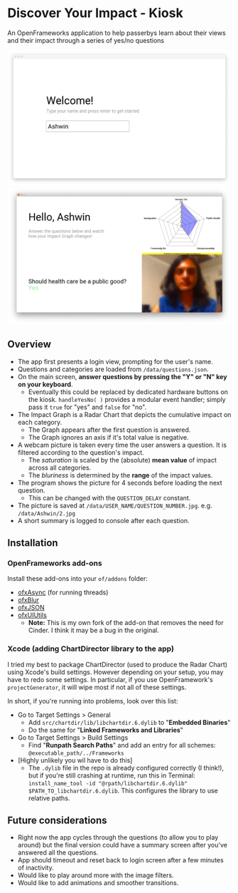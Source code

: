# Discover Your Impact - Kiosk
An OpenFrameworks application to help passerbys learn about their views and their impact through a series of yes/no questions

![login screen](./screenshots/login.png)
![main screen](./screenshots/main_screen.png)

## Overview
- The app first presents a login view, prompting for the user's name.
- Questions and categories are loaded from `/data/questions.json`.
- On the main screen, **answer questions by pressing the "Y" or "N" key on your keyboard**.
  - Eventually this could be replaced by dedicated hardware buttons on the kiosk. `handleYesNo( )` provides a modular event handler; simply pass it `true` for "yes" and `false` for "no".
- The Impact Graph is a Radar Chart that depicts the cumulative impact on each category.
  - The Graph appears after the first question is answered.
  - The Graph ignores an axis if it's total value is negative.
- A webcam picture is taken every time the user answers a question. It is filtered according to the question's impact.
  - The *saturation* is scaled by the (absolute) **mean value** of impact across all categories.
  - The *bluriness* is determined by the **range** of the impact values.
- The program shows the picture for 4 seconds before loading the next question.
  - This can be changed with the `QUESTION_DELAY` constant.
- The picture is saved at `/data/USER_NAME/QUESTION_NUMBER.jpg`. e.g. `/data/Ashwin/2.jpg`
- A short summary is logged to console after each question.

## Installation

### OpenFrameworks add-ons
Install these add-ons into your `of/addons` folder:
- [ofxAsync](https://github.com/funatsufumiya/ofxAsync) (for running threads)
- [ofxBlur](https://github.com/kylemcdonald/ofxBlur)
- [ofxJSON](https://github.com/jeffcrouse/ofxJSON)
- [ofxUIUtils](https://github.com/aaga/ofxUIUtils)
  - **Note:** This is my own fork of the add-on that removes the need for Cinder. I think it may be a bug in the original.

### Xcode (adding ChartDirector library to the app)
I tried my best to package ChartDirector (used to produce the Radar Chart) using Xcode's build settings. However depending on your setup, you may have to redo some settings. In particular, if you use OpenFramework's `projectGenerator`, it will wipe most if not all of these settings.

In short, if you're running into problems, look over this list:
- Go to Target Settings > General
  - Add `src/chartdir/lib/libchartdir.6.dylib` to "**Embedded Binaries**"
  - Do the same for "**Linked Frameworks and Libraries**"
- Go to Target Settings > Build Settings
  - Find "**Runpath Search Paths**" and add an entry for all schemes: `@executable_path/../Frameworks`
- [Highly unlikely you wil have to do this]
  - The `.dylib` file in the repo is already configured correctly (I think!), but if you're still crashing at runtime, run this in Terminal: `install_name_tool -id "@rpath/libchartdir.6.dylib" $PATH_TO_libchartdir.6.dylib`. This configures the library to use relative paths.

## Future considerations
- Right now the app cycles through the questions (to allow you to play around) but the final version could have a summary screen after you've answered all the questions.
- App should timeout and reset back to login screen after a few minutes of inactivity.
- Would like to play around more with the image filters.
- Would like to add animations and smoother transitions.
